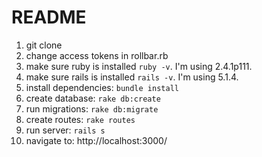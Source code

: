 # README

1. git clone
2. change access tokens in rollbar.rb
3. make sure ruby is installed `ruby -v`. I'm using 2.4.1p111.
4. make sure rails is installed `rails -v`. I'm using 5.1.4.
5. install dependencies: `bundle install`
6. create database: `rake db:create`
7. run migrations: `rake db:migrate`
8. create routes: `rake routes`
9. run server: `rails s`
10. navigate to: http://localhost:3000/
